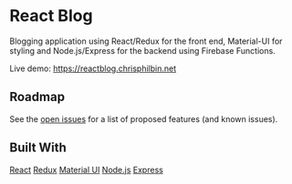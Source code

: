 # React Blog

Blogging application using React/Redux for the front end, Material-UI for styling and Node.js/Express for the backend using Firebase Functions.

Live demo: https://reactblog.chrisphilbin.net

## Roadmap

See the [open issues](https://github.com/ChrisPhilbin/blog/issues) for a list of proposed features (and known issues).

## Built With

[React](https://www.reactjs.org)
[Redux](https://redux.js.org)
[Material UI](htts://mui.com)
[Node.js](https://nodejs.org)
[Express](https://www.expressjs.org)
